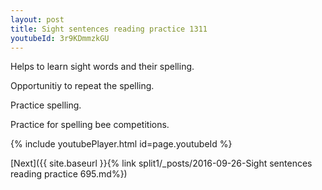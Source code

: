 ```yaml
---
layout: post
title: Sight sentences reading practice 1311
youtubeId: 3r9KDmmzkGU
---
```

 
 
Helps to learn sight words and their spelling.

Opportunitiy to repeat the spelling. 

Practice spelling. 
 
Practice for spelling bee competitions. 
 
{% include youtubePlayer.html id=page.youtubeId %}
 
 

[Next]({{ site.baseurl }}{% link  split1/_posts/2016-09-26-Sight sentences reading practice 695.md%})
 
